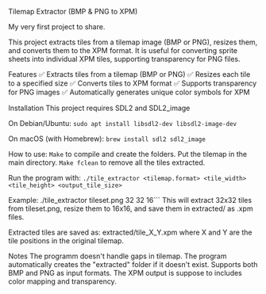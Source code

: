 Tilemap Extractor (BMP & PNG to XPM)

My very first project to share.

This project extracts tiles from a tilemap image (BMP or PNG), resizes them, and converts them to the XPM format.
It is useful for converting sprite sheets into individual XPM tiles, supporting transparency for PNG files.

Features
✅ Extracts tiles from a tilemap (BMP or PNG)
✅ Resizes each tile to a specified size
✅ Converts tiles to XPM format
✅ Supports transparency for PNG images
✅ Automatically generates unique color symbols for XPM

Installation
This project requires SDL2 and SDL2_image

On Debian/Ubuntu:
```sudo apt install libsdl2-dev libsdl2-image-dev```

On macOS (with Homebrew):
```brew install sdl2 sdl2_image```

How to use:
```Make``` to compile and create the folders.
Put the tilemap in the main directory.
```Make fclean``` to remove all the tiles extracted.


Run the program with:
```./tile_extractor <tilemap.format> <tile_width> <tile_height> <output_tile_size>```

Example:
./tile_extractor tileset.png 32 32 16```
This will extract 32x32 tiles from tileset.png, resize them to 16x16, and save them in extracted/ as .xpm files.

Extracted tiles are saved as:
extracted/tile_X_Y.xpm
where X and Y are the tile positions in the original tilemap.

Notes
The programm doesn't handle gaps in tilemap. 
The program automatically creates the "extracted" folder if it doesn't exist.
Supports both BMP and PNG as input formats.
The XPM output is suppose to includes color mapping and transparency.
